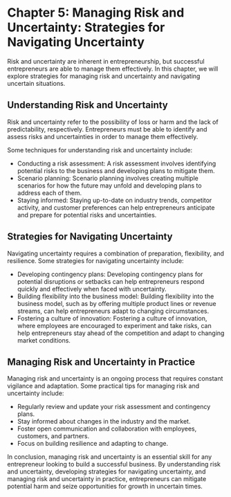 Chapter 5: Managing Risk and Uncertainty: Strategies for Navigating Uncertainty
===============================================================================

Risk and uncertainty are inherent in entrepreneurship, but successful entrepreneurs are able to manage them effectively. In this chapter, we will explore strategies for managing risk and uncertainty and navigating uncertain situations.

Understanding Risk and Uncertainty
----------------------------------

Risk and uncertainty refer to the possibility of loss or harm and the lack of predictability, respectively. Entrepreneurs must be able to identify and assess risks and uncertainties in order to manage them effectively.

Some techniques for understanding risk and uncertainty include:

* Conducting a risk assessment: A risk assessment involves identifying potential risks to the business and developing plans to mitigate them.
* Scenario planning: Scenario planning involves creating multiple scenarios for how the future may unfold and developing plans to address each of them.
* Staying informed: Staying up-to-date on industry trends, competitor activity, and customer preferences can help entrepreneurs anticipate and prepare for potential risks and uncertainties.

Strategies for Navigating Uncertainty
-------------------------------------

Navigating uncertainty requires a combination of preparation, flexibility, and resilience. Some strategies for navigating uncertainty include:

* Developing contingency plans: Developing contingency plans for potential disruptions or setbacks can help entrepreneurs respond quickly and effectively when faced with uncertainty.
* Building flexibility into the business model: Building flexibility into the business model, such as by offering multiple product lines or revenue streams, can help entrepreneurs adapt to changing circumstances.
* Fostering a culture of innovation: Fostering a culture of innovation, where employees are encouraged to experiment and take risks, can help entrepreneurs stay ahead of the competition and adapt to changing market conditions.

Managing Risk and Uncertainty in Practice
-----------------------------------------

Managing risk and uncertainty is an ongoing process that requires constant vigilance and adaptation. Some practical tips for managing risk and uncertainty include:

* Regularly review and update your risk assessment and contingency plans.
* Stay informed about changes in the industry and the market.
* Foster open communication and collaboration with employees, customers, and partners.
* Focus on building resilience and adapting to change.

In conclusion, managing risk and uncertainty is an essential skill for any entrepreneur looking to build a successful business. By understanding risk and uncertainty, developing strategies for navigating uncertainty, and managing risk and uncertainty in practice, entrepreneurs can mitigate potential harm and seize opportunities for growth in uncertain times.
